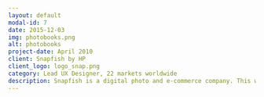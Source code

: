 ```yaml
---
layout: default
modal-id: 7
date: 2015-12-03
img: photobooks.png
alt: photobooks
project-date: April 2010
client: Snapfish by HP
client_logo: logo_snap.png
category: Lead UX Designer, 22 markets worldwide
description: Snapfish is a digital photo and e-commerce company. This was a re-design of the photo book category for Europe and Asia Pacific, focusing on the 'consideration' part of the purchase flow. Customers had to be able to understand all the different book templates on offer, easily compare them and then make a selection. Creating a photo book is a time investment so it is critical the customer makes the correct selection at this point in the flow. During user testing we found that our test participants used different criteria for selection. Some chose by book size, others by the number of photos the book held and others by price. Our design had to acommodate all these behaviours. The book product inventory is also differed between countries, so the design had to be scalable and offer easy access to an offline book building application which some customers were using. Due to client confidentiality, a case study of this project is only available on request.
---
```

